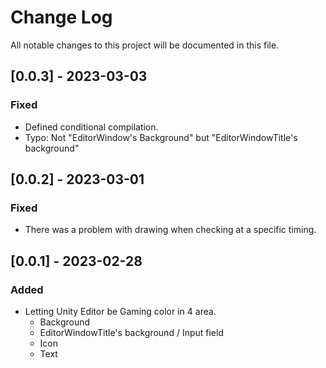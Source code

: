 # Change Log
All notable changes to this project will be documented in this file.

## [0.0.3] - 2023-03-03
### Fixed
- Defined conditional compilation.
- Typo: Not "EditorWindow's Background" but "EditorWindowTitle's background"

## [0.0.2] - 2023-03-01
### Fixed
- There was a problem with drawing when checking at a specific timing. 

## [0.0.1] - 2023-02-28
### Added
- Letting Unity Editor be Gaming color in 4 area.
  - Background
  - EditorWindowTitle's background / Input field
  - Icon 
  - Text
